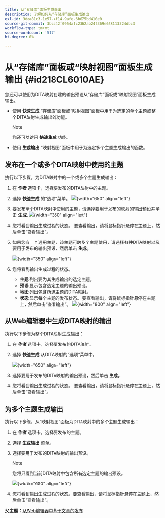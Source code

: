 ```yaml
---
title: 从“存储库”面板生成输出
description: 了解如何从“存储库”面板生成输出
exl-id: 3dea81c3-1e57-4f14-9afe-6b075bd410e0
source-git-commit: 3bca42f0954afc2362ab24f369e698113324dbc3
workflow-type: tm+mt
source-wordcount: '517'
ht-degree: 0%

---
```


# 从“存储库”面板或“映射视图”面板生成输出 {#id218CL6010AE}

您还可以使用为DITA映射创建的输出预设从“存储库”面板或“映射视图”面板生成输出。

- 使用 **快速生成** “存储库”面板或“映射视图”面板中用于为选定的单个主题或整个DITA映射生成输出的功能。

   >[!NOTE]
   >
   > 您还可以访问 **快速生成** 功能。

- 使用 **生成输出** “映射视图”面板中用于为选定多个主题生成输出的函数。

## 发布在一个或多个DITA映射中使用的主题

执行以下步骤，为DITA映射中的一个或多个主题生成输出：

1. 在 **作者** 选项卡，选择要发布的DITA映射中的主题。

1. 选择 **快速生成** 的“选项”菜单。
   ![](images/select-topic-options-menu_cs.png){width="650" align="left"}

1. 要发布单个DITA映射中使用的主题，请选择要用于发布的映射的输出预设并单击 **生成**.
   ![](images/select-preset_cs.png){width="350" align="left"}

1. 您将看到输出生成过程的状态。 要查看输出，请将鼠标指针悬停在主题上，然后单击“查看输出”。

1. 如果您有一个通用主题，该主题可跨多个主题使用，请选择各种DITA映射以及要用于发布的输出预设，然后单击 **生成。**

   ![](images/select-preset-multiple-maps_cs.png){width="350" align="left"}

1. 您将看到输出生成过程的状态。

   - **主题**:列出要为其生成输出的选定主题。
   - **预设**:显示包含选定主题的输出预设。
   - **地图**:列出包含所选主题的DITA映射。
   - **状态**:显示每个主题的发布状态。
要查看输出，请将鼠标指针悬停在主题上，然后单击“查看输出”。
      ![](images/output-multiple-maps_cs.png){width="800" align="left"}


## 从Web编辑器中生成DITA映射的输出

执行以下步骤为整个DITA映射生成输出：

1. 在 **作者** 选项卡，选择要发布的DITA映射。

1. 选择 **快速生成** 从DITA映射的“选项”菜单中。

   ![](images/select-map-options-menu_cs.png){width="650" align="left"}

1. 选择要用于发布的DITA映射的输出预设，然后单击 **生成。**

1. 您将看到输出生成过程的状态。 要查看输出，请将鼠标指针悬停在主题上，然后单击“查看输出”。


## 为多个主题生成输出

执行以下步骤，从“映射视图”面板为DITA映射中的多个主题生成输出：

1. 在 **作者** 选项卡，选择要发布的主题。

1. 选择 **生成输出** 菜单。

1. 选择要用于发布的DITA映射的输出预设。

   >[!NOTE]
   >
   > 您将只看到当前DITA映射中包含所有选定主题的输出预设。

   ![](images/generate-output-multiple-topics_cs.png){width="650" align="left"}

1. 您将看到输出生成过程的状态。要查看输出，请将鼠标指针悬停在主题上，然后单击“查看输出”。


**父主题：**[&#x200B;从Web编辑器中基于文章的发布](web-editor-article-publishing.md)
